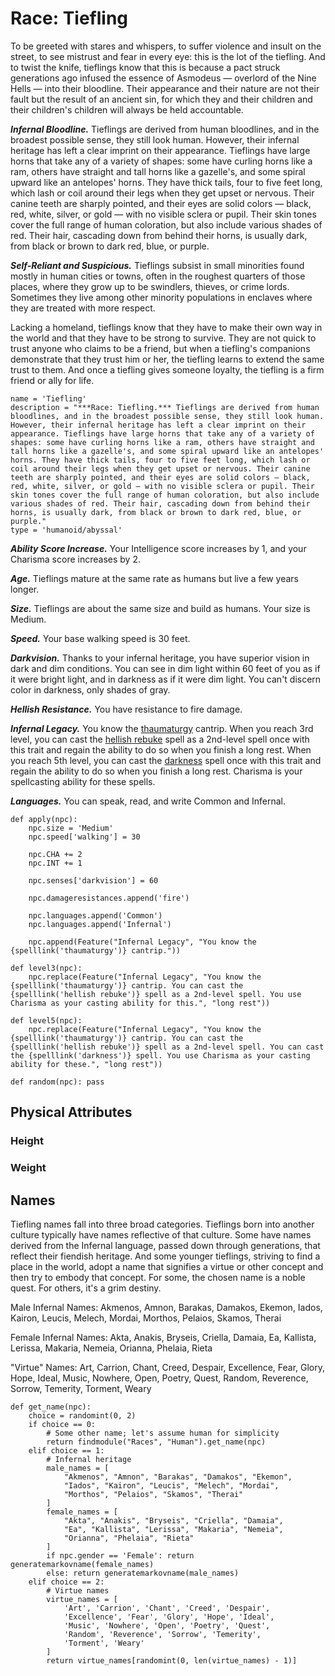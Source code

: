 # Race: Tiefling
To be greeted with stares and whispers, to suffer violence and insult on the street, to see mistrust and fear in every eye: this is the lot of the tiefling. And to twist the knife, tieflings know that this is because a pact struck generations ago infused the essence of Asmodeus — overlord of the Nine Hells — into their bloodline. Their appearance and their nature are not their fault but the result of an ancient sin, for which they and their children and their children's children will always be held accountable.

***Infernal Bloodline.*** Tieflings are derived from human bloodlines, and in the broadest possible sense, they still look human. However, their infernal heritage has left a clear imprint on their appearance. Tieflings have large horns that take any of a variety of shapes: some have curling horns like a ram, others have straight and tall horns like a gazelle's, and some spiral upward like an antelopes' horns. They have thick tails, four to five feet long, which lash or coil around their legs when they get upset or nervous. Their canine teeth are sharply pointed, and their eyes are solid colors — black, red, white, silver, or gold — with no visible sclera or pupil. Their skin tones cover the full range of human coloration, but also include various shades of red. Their hair, cascading down from behind their horns, is usually dark, from black or brown to dark red, blue, or purple.

***Self-Reliant and Suspicious.*** Tieflings subsist in small minorities found mostly in human cities or towns, often in the roughest quarters of those places, where they grow up to be swindlers, thieves, or crime lords. Sometimes they live among other minority populations in enclaves where they are treated with more respect.

Lacking a homeland, tieflings know that they have to make their own way in the world and that they have to be strong to survive. They are not quick to trust anyone who claims to be a friend, but when a tiefling's companions demonstrate that they trust him or her, the tiefling learns to extend the same trust to them. And once a tiefling gives someone loyalty, the tiefling is a firm friend or ally for life.

```
name = 'Tiefling'
description = "***Race: Tiefling.*** Tieflings are derived from human bloodlines, and in the broadest possible sense, they still look human. However, their infernal heritage has left a clear imprint on their appearance. Tieflings have large horns that take any of a variety of shapes: some have curling horns like a ram, others have straight and tall horns like a gazelle's, and some spiral upward like an antelopes' horns. They have thick tails, four to five feet long, which lash or coil around their legs when they get upset or nervous. Their canine teeth are sharply pointed, and their eyes are solid colors — black, red, white, silver, or gold — with no visible sclera or pupil. Their skin tones cover the full range of human coloration, but also include various shades of red. Their hair, cascading down from behind their horns, is usually dark, from black or brown to dark red, blue, or purple."
type = 'humanoid/abyssal'
```

***Ability Score Increase.*** Your Intelligence score increases by 1, and your Charisma score increases by 2.

***Age.*** Tieflings mature at the same rate as humans but live a few years longer.

***Size.*** Tieflings are about the same size and build as humans. Your size is Medium.

***Speed.*** Your base walking speed is 30 feet.

***Darkvision.*** Thanks to your infernal heritage, you have superior vision in dark and dim conditions. You can see in dim light within 60 feet of you as if it were bright light, and in darkness as if it were dim light. You can't discern color in darkness, only shades of gray.

***Hellish Resistance.*** You have resistance to fire damage.

***Infernal Legacy.*** You know the [thaumaturgy](../Magic/Spells/thaumaturgy.md) cantrip. When you reach 3rd level, you can cast the [hellish rebuke](../Magic/Spells/hellish-rebuke.md) spell as a 2nd-level spell once with this trait and regain the ability to do so when you finish a long rest. When you reach 5th level, you can cast the [darkness](../Magic/Spells/darkness.md) spell once with this trait and regain the ability to do so when you finish a long rest. Charisma is your spellcasting ability for these spells.

***Languages.*** You can speak, read, and write Common and Infernal.

```
def apply(npc):
    npc.size = 'Medium'
    npc.speed['walking'] = 30

    npc.CHA += 2
    npc.INT += 1

    npc.senses['darkvision'] = 60

    npc.damageresistances.append('fire')

    npc.languages.append('Common')
    npc.languages.append('Infernal')

    npc.append(Feature("Infernal Legacy", "You know the {spelllink('thaumaturgy')} cantrip."))

def level3(npc):
    npc.replace(Feature("Infernal Legacy", "You know the {spelllink('thaumaturgy')} cantrip. You can cast the {spelllink('hellish rebuke')} spell as a 2nd-level spell. You use Charisma as your casting ability for this.", "long rest"))

def level5(npc):
    npc.replace(Feature("Infernal Legacy", "You know the {spelllink('thaumaturgy')} cantrip. You can cast the {spelllink('hellish rebuke')} spell as a 2nd-level spell. You can cast the {spelllink('darkness')} spell. You use Charisma as your casting ability for these.", "long rest"))
```

```
def random(npc): pass
```

## Physical Attributes

### Height

### Weight

## Names
Tiefling names fall into three broad categories. Tieflings born into another culture typically have names reflective of that culture. Some have names derived from the Infernal language, passed down through generations, that reflect their fiendish heritage. And some younger tieflings, striving to find a place in the world, adopt a name that signifies a virtue or other concept and then try to embody that concept. For some, the chosen name is a noble quest. For others, it's a grim destiny.

Male Infernal Names: Akmenos, Amnon, Barakas, Damakos, Ekemon, Iados, Kairon, Leucis, Melech, Mordai, Morthos, Pelaios, Skamos, Therai

Female Infernal Names: Akta, Anakis, Bryseis, Criella, Damaia, Ea, Kallista, Lerissa, Makaria, Nemeia, Orianna, Phelaia, Rieta

"Virtue" Names: Art, Carrion, Chant, Creed, Despair, Excellence, Fear, Glory, Hope, Ideal, Music, Nowhere, Open, Poetry, Quest, Random, Reverence, Sorrow, Temerity, Torment, Weary

```
def get_name(npc):
    choice = randomint(0, 2)
    if choice == 0:
        # Some other name; let's assume human for simplicity
        return findmodule("Races", "Human").get_name(npc)
    elif choice == 1:
        # Infernal heritage
        male_names = [
            "Akmenos", "Amnon", "Barakas", "Damakos", "Ekemon", 
            "Iados", "Kairon", "Leucis", "Melech", "Mordai", 
            "Morthos", "Pelaios", "Skamos", "Therai"
        ]
        female_names = [
            "Akta", "Anakis", "Bryseis", "Criella", "Damaia", 
            "Ea", "Kallista", "Lerissa", "Makaria", "Nemeia", 
            "Orianna", "Phelaia", "Rieta"
        ]
        if npc.gender == 'Female': return generatemarkovname(female_names)
        else: return generatemarkovname(male_names)
    elif choice == 2:
        # Virtue names
        virtue_names = [
            'Art', 'Carrion', 'Chant', 'Creed', 'Despair', 
            'Excellence', 'Fear', 'Glory', 'Hope', 'Ideal', 
            'Music', 'Nowhere', 'Open', 'Poetry', 'Quest', 
            'Random', 'Reverence', 'Sorrow', 'Temerity', 
            'Torment', 'Weary'
        ]
        return virtue_names[randomint(0, len(virtue_names) - 1)]
```